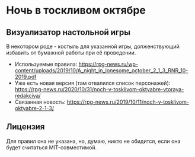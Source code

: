 # Ночь в тоскливом октябре

## Визуализатор настольной игры

В некотором роде - костыль для указанной игры, долженствующий избавить от бумажной работы при её проведении.

* Используемые правила: https://rpg-news.ru/wp-content/uploads/2019/10/A_night_in_lonesome_october_2_1_3_RNR_10-2019.pdf
* Уже есть новая версия (там отвалился список персонажей): https://rpg-news.ru/2020/10/31/noch-v-tosklivom-oktyabre-vtoraya-redakciya/
* Связанная новость: https://rpg-news.ru/2019/10/11/noch-v-tosklivom-oktyabre-2-1-3/

## Лицензия
Для правил она не указана, но, думаю, никто не обидится, если она будет считаться MIT-совместимой.
